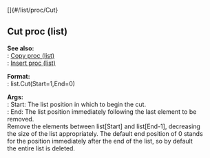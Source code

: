 []{#/list/proc/Cut}    
## Cut proc (list)    
**See also:**    
:   [Copy proc (list)](/ref/list/proc/Copy.md)    
:   [Insert proc (list)](/ref/list/proc/Insert.md)    
<!-- -->    
**Format:**    
:   list.Cut(Start=1,End=0)    
<!-- -->    
**Args:**    
:   Start: The list position in which to begin the cut.    
:   End: The list position immediately following the last element to be    
    removed.    
Remove the elements between list\[Start\] and list\[End-1\], decreasing    
the size of the list appropriately. The default end position of 0 stands    
for the position immediately after the end of the list, so by default    
the entire list is deleted.  